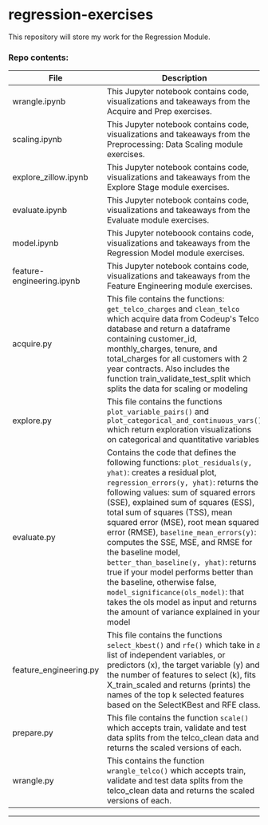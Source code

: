# regression-exercises
This repository will store my work for the Regression Module.


### Repo contents:
| File  | Description |
|-------|-------|
| wrangle.ipynb | This Jupyter notebook contains code, visualizations and takeaways from the Acquire and Prep exercises. |
| scaling.ipynb | This Jupyter notebook contains code, visualizations and takeaways from the Preprocessing: Data Scaling module exercises.|
|explore_zillow.ipynb|This Jupyter notebook contains code, visualizations and takeaways from the Explore Stage module exercises.|
|evaluate.ipynb| This Jupyter notebook contains code, visualizations and takeaways from the Evaluate module exercises.|
|model.ipynb|This  Jupyter noteboook contains code, visualizations and takeaways from the Regression Model module exercises.|
|feature-engineering.ipynb|This Jupyter notebook contains code, visualizations and takeaways from the Feature Engineering module exercises.|
| acquire.py | This file contains the functions: ```get_telco_charges``` and ```clean_telco``` which acquire data from Codeup's Telco database and return a dataframe containing customer_id, monthly_charges, tenure, and total_charges for all customers with 2 year contracts. Also includes the function train_validate_test_split which splits the data for scaling or modeling
|explore.py|This file contains the functions ```plot_variable_pairs()``` and ```plot_categorical_and_continuous_vars()``` which return exploration visualizations on categorical and quantitative variables.|
|evaluate.py| Contains the code that defines the following functions: ```plot_residuals(y, yhat)```: creates a residual plot, ```regression_errors(y, yhat)```: returns the following values: sum of squared errors (SSE), explained sum of squares (ESS), total sum of squares (TSS), mean squared error (MSE), root mean squared error (RMSE), ```baseline_mean_errors(y)```: computes the SSE, MSE, and RMSE for the baseline model, ```better_than_baseline(y, yhat)```: returns true if your model performs better than the baseline, otherwise false, ```model_significance(ols_model)```: that takes the ols model as input and returns the amount of variance explained in your model|
|feature_engineering.py| This file contains the functions ```select_kbest()``` and ```rfe()``` which take in a list of independent variables, or predictors (x), the target variable (y) and the number of features to select (k), fits X_train_scaled and returns (prints) the names of the top k selected features based on the SelectKBest and RFE class.|
| prepare.py | This file contains the function ```scale() ```which accepts train, validate and test data splits from the telco_clean data and returns the scaled versions of each.
| wrangle.py | This contains the function ```wrangle_telco()``` which accepts train, validate and test data splits from the telco_clean data and returns the scaled versions of each.

***
